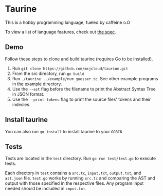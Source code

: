 # Taurine

This is a hobby programming language, fueled by caffeine o.O

To view a list of language features, check out [the spec](https://github.com/mcjcloud/taurine/blob/master/docs/spec.md).

## Demo

Follow these steps to clone and build taurine (requires Go to be installed).

1. Run `git clone https://github.com/mcjcloud/taurine.git`
2. From the src directory, run `go build`
3. Run `./taurine ../example/num_guesser.tc`. See other example programs in the example directory.
4. Use the `--ast` flag before the filename to print the Abstract Syntax Tree in JSON format.
5. Use the `--print-tokens` flag to print the source files' tokens and their indecies.

## Install taurine

You can also run `go install` to install taurine to your `GOBIN`

## Tests

Tests are located in the `test` directory. Run `go run test/test.go` to execute tests.

Each directory in `test` contains a `src.tc`, `input.txt`, `output.txt`, and `ast.json` file. `test.go` works by running `src.tc` 
and comparing the AST and output with those specified in the respective files. Any program input needed should be included in `input.txt`.


